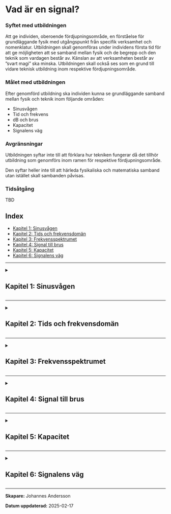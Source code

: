 # Vad är en signal?

### Syftet med utbildningen

Att ge individen, oberoende fördjupningsområde, en förståelse för grundläggande fysik med utgångspunkt från specifik verksamhet och nomenklatur. Utbildningen skall genomföras under individens första tid för att ge möjligheten att se samband mellan fysik och de begrepp och den teknik som vardagen består av. Känslan av att verksamheten består av ”svart magi” ska minska. Utbildningen skall också ses som en grund till vidare teknisk utbildning inom respektive fördjupningsområde.

### Målet med utbildningen

Efter genomförd utbildning ska individen kunna se grundläggande samband mellan fysik och teknik inom följande områden:

- Sinusvågen
- Tid och frekvens
- dB och brus
- Kapacitet
- Signalens väg

### Avgränsningar

Utbildningen syftar inte till att förklara hur tekniken fungerar då det tillhör utbildning som genomförs inom ramen för respektive fördjupningsområde.

Den syftar heller inte till att härleda fysikaliska och matematiska samband utan istället skall sambanden påvisas.

### Tidsåtgång

TBD

## Index

- [Kapitel 1: Sinusvågen](#chapter-1-sinusvagen)
- [Kapitel 2: Tids och frekvensdomän](#chapter-2-tid-v-fq)
- [Kapitel 3: Frekvensspektrumet](#chapter-3-frekvensspektrumet)
- [Kapitel 4: Signal till brus](#chapter-4-signal-till-brus)
- [Kapitel 5: Kapacitet](#chapter-5-kapacitet)
- [Kapitel 6: Signalens väg](#chapter-6-signalens_vag)

---

<details>
<summary><h2 id="chapter-1-sinusvagen">Kapitel 1: Sinusvågen</h2></summary>

### Definition

Oberoende överföringsteknik eller kommunikationsform är det sinusvågen som är möjliggöraren. När sinusvågen färdas i ett godtyckligt medium breder den ut sig likt vågringar på vatten. Vågen existerar i tre dimensioner. 

<br>

> *"En sinusvåg är den naturliga svängningsrörelsen för ett fritt svängande system."* Här finns mer att läsa om [sinusvågen.](https://sv.wikipedia.org/wiki/Sinusv%C3%A5g)

<br>
Sinusvågen definieras med hjälp av ett antal egenskaper.

<br>

<div align="center">

![Sinusvåg](./sine_wave.png "Sinusvåg")

$y(t) = A \cdot \sin(2 \pi f t + \phi)$

</div>

- $A$ = Kurvans amplitud
- $f$ = Kurvans frekvens
- $\phi$ = Kurvans fasförskjutning


### Varför är det viktigt?

När en sinusvåg färdas i ett godtyckligt medium, gör den det i form av elektromagnetisk energi och benämns ofta som en *radiosignal*. En sändare genererar signalen som i sin tur tas emot av mottagaren. För att signalen ska kunna bära information behöver sändaren och mottagaren komma överens om ett gemensamt "språk". Sändaren behöver alltså ändra signalens egenskaper så att mottagaren i sin tur kan översätta ändringarna till information.

Dessa egenskapsförändringar, eller anpassningar, benämns *modulation*. När sändaren modulerar en signal och överför den, kommer mottagaren att *demodulera* samma signal för att komma åt informationen. 

<div align="center">

![Sinusvåg](./am_fm_time_domain.png "AM/FM")

</div>

</details>

---

<details>
<summary><h2 id="chapter-2-tid-v-fq">Kapitel 2: Tids och frekvensdomän</h2></summary>

### Definition

I föregående kapitel har vi undersökt matematiska och fysikaliska fenomen med fokus på tid, där tiden representerade x-axeln i grafen. Ett annat, och minst lika vanligt sätt att beskriva en signal är att analysera den utifrån dess frekvens.

- **Tidsdomän**: Visar hur en signal förändras över tid. Här kan du observera signalens värde vid varje givet ögonblick.
- **Frekvensdomän**: Visar fördelningen av signalen över olika frekvenser, det vill säga hur mycket av signalen som finns vid varje frekvens.


### Varför är det viktigt?
Det finns många anledningar till varför det är viktigt att kunna analysera en signal i olika domäner. Den mest uppenbara är att det förenklar studiet av repetitiva fenomen, såsom radiovågor. 

I grafen nedan visas en signal i **tidsdomänen**, där **tid (s)** är på x-axeln, samt en signal i **frekvensdomänen**, där **frekvens (Hz)** är på x-axeln.


<br>

<div align="center">

![Domäner](./time_freq_domain.png "Tid/Frekvens")

</div>

<br>

> Frekvensen är det inverterade värdet av periodtiden: <br> $f = 1 / T$

> Sambandet mellan ljusets utbredningshastighet c i vakuum, frekvensen f och våglängden λ: <br> $λ = c / f$ <br>

> *Transformteori* är ett sammanfattande namn på de delar av matematiken som beskriver transformer. Här kan du läsa mer om [Fouriertransform.](https://sv.wikipedia.org/wiki/Fouriertransform)

</details>

---

<details>
<summary><h2 id="chapter-3-frekvensspektrumet">Kapitel 3: Frekvensspektrumet</h2></summary>

### Definition
Ett frekvensspektrum är ett avgränsat område med frekvenser. Inom radiotekniken anses det användbara frekvensområdet omfatta frekvenser mellan 10 kHz till 300 GHz. Det är dock långt ifrån det enda definierade frekvensspektrumet. Som exempel nyttjas spektrumet för ljus när information överförs i [fiberoptisk kabel.](https://en.wikipedia.org/wiki/Wavelength-division_multiplexing)

<br>

<div align="center">

![Frekvensspektrum](./spektrum.jpg "Telekrig 1997")

</div>

I figuren nedan ses en skärmdump tagen över ett skarpt frekvensspektrum. En radiomottagare som kopplats till en dator har konfigurerats att motta signaler runt omkring 140 MHz - 150 MHz. X-axeln visar frekvensen och y-axeln visar amplituden. Mitt i figuren ses ett antal signaler som i detta fall bär en nyttosignal. Flera av de nyttosignaler som mottagaren tar emot har mjukvaran markerat med gula cirklar för att påvisa signalens amplitud. 

Utöver att mottagaren tar emot signalen med en viss signalstyrka, allokerar signalens bredd ett visst frekvensutrymme. Signalens bredd benämns bandbredd. Bandbredden är ett mått på det frekvensområde som en signal upptar, och en högre informationsöverföringshastighet kräver ett större frekvensområde för att kunna överföra mer data per tidsenhet.

I foten på nyttosignalerna ses ett blått område som övergår i svart. Området består av brus där "taket" av rektangeln benämns brusgolv. Brus är en signal där vi inte känner signalens tidsfunktion, utan bara dess amplitudspektrum. Brus alstras av flera olika, av varandra oberoende generatorer. Alstringen sker bland annat i atmosfären, i rymden och internt i vår mottagare. Brus har egenskapen att amplituden följer normalfördelningsprincipen.

### Varför är det viktigt?

Den fysikaliska faktorn avgränsar oss till att använda vissa frekvenser även fast frekvenserna, inom ramen för signalteorin kan anta ett oändligt antal värden. Vi måste också förhålla oss till den omgivning som vi sänder och mottager i. En för svag mottagen signal löper risk att "försvinna" i bruset.

Överföring av information med hjälp av elektromagnetisk energi kommer alltså med begränsningar. Mer om dessa begränsningar i efterföljande kapitel.

<br>

<div align="center">

![SDR](./sdr.JPG "SDR#")

</div>

> Här kan du förkovra dig i brus; [AGWN.](https://en.wikipedia.org/wiki/Additive_white_Gaussian_noise)

> Vill du börja leta signaler? Hobbyn är billig och kräver ingen särskild förkunskap. Läs mer om [SDR.](https://www.rtl-sdr.com/rtl-sdr-quick-start-guide/)

</details>

---

<details>
<summary><h2 id="chapter-4-signal-till-brus">Kapitel 4: Signal till brus</h2></summary>

### Definition

När en signal sänds från en sändare överförs den med en viss effekt (W). Under överföringen utsätts signalen för *dämpning* innan den når mottagaren. Alla delar i signalkedjan som inte förstärker signalen kommer att påverka den negativt, till exempel förlust i kablar eller spridning i fri rymd. Dämpningen är även frekvensberoende, där den ökar med högre frekvenser.

När mottagaren tar emot signalen, gör den detta med en viss kvalitet. Kvaliteten på signalen kan mätas på olika sätt. Ett vanligt mått är **signal-brus-förhållande** (SNR), vilket representerar skillnaden i nivå mellan signalen och det omgivande bruset. SNR mäts i decibel (dB).


<div align="center">

![Signal-Brus-Förhållande](./snr.png "snr")

</div>

Det logaritmiska måttet dB är ett användbart verktyg när stora och små värden hanteras samtidigt. Genom att använda dB kan till exempel en hög och låg signalstyrka jämföras även fast de linjära värdena ligger långt från varandra. dB är ett relativt mått och har per definition ingen enhet. Måttet refereras istället till en effektnivå.

<br>

<div align="center">

$dBm = 10 \cdot \log_{10}(mW) + 30$



<br>

<div style="display: flex; justify-content: space-between;">

<div style="flex: 1; margin-right: 10px;">
  
| Linjär (mW)   | Logaritmisk (dBm)  | 
|---------------|--------------------|
| 1             | 0                  |
| 2             | 3                  |
| 10            | 10                 |
| 100           | 20                 |
| 1000          | 30                 |

</div>

<div style="flex: 1; margin-left: 10px;">

| dBm   | Sändare     |
|-------|-------------|
| 80    | Rundradio   |
| 60    | Mikrovågsugn|
| 27    | Mobilsite   |
| 15    | WiFi        |
| 10    | Bluetooth   |


</div>

</div>

</div>

### Varför är det viktigt?
När ett system för kommunikationsöverföring designas måste tillgänglig effekt budgeteras, vilket kallas för [länkbudget.](https://pysdr.org/content/link_budgets.html) Genom att räkna på signalstyrkan för varje steg i överföringskedjan och analysera förluster är det i slutändan mottagarens tolerans för SNR som är gränssättande. Om insignalen till mottagaren har utsatts för hög dämpning under överföringen riskerar signalen försvinna i bruset och informationen går förlorad.

<br>

Ett sätt att visualisera hur en digital signal uppträder i en mottagare är att använda ett konstellationsdiagram. Desto mer brus som signalen ([QPSK](https://en.wikipedia.org/wiki/Phase-shift_keying)) utsätts för, desto svårare har mottagaren att uppfatta rätt symbol. Resultatet blir att bitfelssannolikheten (BER) ökar med minskad SNR.  

<div align="center">

![QPSK+AGWN](./qpsk.png "QPSK+AGWN")

</div>

> Ett sätt att ta höjd för höga bitfelshalter är att nyttja [kanalkodning.](https://pysdr.org/content/channel_coding.html)

</details>

---

<details>
<summary><h2 id="chapter-5-kapacitet">Kapitel 5: Kapacitet</h2></summary>

### Definition

När en godtycklig mängd information överförs över en *kanal*, har kanalen en specifik kapacitet (*D*), vilket definierar den maximala mängden information som kan överföras per tidsenhet utan att informationen förloras eller förvrängs. Kapaciteten beror på flera faktorer, såsom kanalens bandbredd, signalstyrka samt förekomsten av brus och störningar.

Kanske den mest fundamentala formen av definierad kapacitet är den som en traditionell telefonförbindelse inom det fasta telenätet erbjuder. Talkodaren för fasta telenätet är en vågformskodare, som känner av (samplar) talsignalens amplitud 8000 ggr per sekund. Spänningen i varje sample beskrivs med 8 databitar.

<div align="center">

![64kbps-PCM](./pcm.png "64kbps-PCM")

<br>

$D = 8 \frac {bit}{samples} \cdot 8k \frac {samples}{sec} = 64kbit/sec$

</div>

<br>

> Läs mer om sampling och Nyquists [samplingsteorem.](https://pysdr.org/content/sampling.html)

### Varför är det viktigt?

När ett telekomföretag idag investerar i ny kommunikationsteknologi sker det främst utifrån ett krav: kapacitet. Med framväxten av 5G-teknologi har detta krav blivit ännu mer centralt, då 5G erbjuder avsevärt högre kapacitet jämfört med tidigare generationer av kommunikationsteknologier.

<div align="center">

| Teknologi             | Kapacitet                                                                                                |
|-----------------------|----------------------------------------------------------------------------------------------------------|
| PDH                   | <ul><li>E1: 2048 Mbit/s</li></ul>                                                                        |
| SDH                   | <ul><li>STM-1: 155,52 Mbit/s</li><li>STM-4: 622,08 Mbit/s</li><li>STM-16: 2,488 Gbit/s</li></ul>         |
| Ethernet              | <ul><li>1G: 1 Gbit/s</li><li>10G: 10 Gbit/s</li></ul>                                                    |
| Fiberoptiska nät      | <ul><li>WDM: flertalet Tbit/s</li></ul>                                                                 |
| Satellitkommunikation | Abonnemang                                                                                               |
| 4G LTE                | Upp till 1.5 Gbit/s                                                                                      |
| 5G NR                 | Upp till 20 Gbit/s                                                                                       |

</div>

</details>

---

<details>
<summary><h2 id="chapter-6-signalens_vag">Kapitel 6: Signalens väg</h2></summary>

Workshop och labb

</details>

---

**Skapare:** Johannes Andersson

**Datum uppdaterad:** 2025-02-17